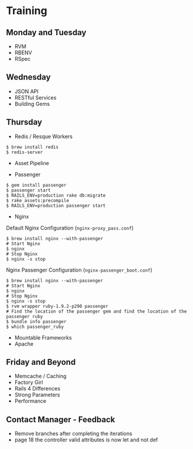 # Training

## Monday and Tuesday

* RVM
* RBENV
* RSpec

## Wednesday

* JSON API
* RESTful Services
* Building Gems

## Thursday

* Redis / Resque Workers

```
$ brew install redis
$ redis-server
```

* Asset Pipeline

* Passenger

```
$ gem install passenger
$ passenger start
$ RAILS_ENV=production rake db:migrate
$ rake assets:precompile
$ RAILS_ENV=production passenger start
```

* Nginx

Default Nginx Configuration (`nginx-proxy_pass.conf`)

```
$ brew install nginx --with-passenger
# Start Nginx
$ nginx
# Stop Nginx
$ nginx -s stop
```

Nginx Passenger Configuration (`nginx-passenger_boot.conf`)

```
$ brew install nginx --with-passenger
# Start Nginx
$ nginx
# Stop Nginx
$ nginx -s stop
$ rvm wrapper ruby-1.9.2-p290 passenger
# Find the location of the passenger gem and find the location of the passenger ruby
$ bundle info passenger
$ which passenger_ruby
```

* Mountable Frameworks
* Apache

## Friday and Beyond

* Memcache / Caching
* Factory Girl
* Rails 4 Differences
* Strong Parameters
* Performance

## Contact Manager - Feedback

* Remove branches after completing the iterations
* page 18 the controller valid attributes is now let and not def